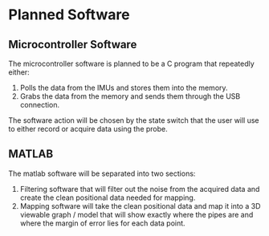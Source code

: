 # Planned Software
## Microcontroller Software
The microcontroller software is planned to be a C program that repeatedly either:
1) Polls the data from the IMUs and stores them into the memory.
2) Grabs the data from the memory and sends them through the USB connection.

The software action will be chosen by the state switch that the user will use to either record or acquire data using the probe.

## MATLAB
The matlab software will be separated into two sections:
1) Filtering software that will filter out the noise from the acquired data and create the clean positional data needed for mapping.
2) Mapping software will take the clean positional data and map it into a 3D viewable graph / model that will show exactly where the pipes are and where the margin of error lies for each data point.